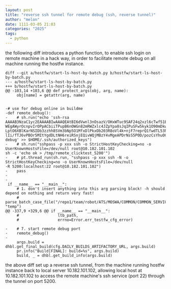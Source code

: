 ```yaml
---
layout: post
title: "reverse ssh tunnel for remote debug (ssh, reverse tunnel)"
author: "melon"
date: 1111-03-05 21:03
categories: "2025"
tags:
  - python
---
```


the following diff introduces a python function, to enable ssh login on remote machine in a hack way,
in order to facilitate remote debug on all machine running the hostfw instance.

```blurtext
diff --git a/hostfw/start-ls-host-by-batch.py b/hostfw/start-ls-host-by-batch.py
--- a/hostfw/start-ls-host-by-batch.py
+++ b/hostfw/start-ls-host-by-batch.py
@@ -103,14 +103,6 @@ def protect_args(obj, arg, name):
     obj[name] = getattr(arg, name)
 
 
-# use for debug online in buildme
-def remote_debug():
-    # sh.run("echo 'ssh-rsa AAAAB3NzaC1yc2EAAAABIwAAAQEAtBI6dVwnl3nOsazV/OHxWTuc9SAF24q2xzl6cTwf51ErgXfzTlx
WEgAWyrOcnpvIrOPpACbiiTPupB6nOWGn82mRWZxlc4JZpYpa8sJqIPuSFw5kyk1O90mDkwby9YcgyJgDwsU59m6hhp6S51FJmZvL7iJDCYi
LptO6XBlKarNSIDb3zzhh8SVm3bNp5O1MfxDlPkxOb203R8oVl4k+njF7reprQ1fwdTL53h4MozDxuRDH9wc6t+Fwx2fK8ZhlhwMxbLpoeXm
lIi/fTJ6vPBOr5MItYgdDLtNH6reiRSnjEQivWQjMBzY4vMgeAPDrNsS5P0D/pozCsYhuOCFbnw== debug' >> $HOME/.ssh/authorized_keys")
-    # sh.run("sshpass -p xxx ssh -o StrictHostKeyChecking=no -o UserKnownHostsFile=/dev/null root@10.182.101.102
sh -c 'echo ok > /tmp/remote_clicktest_5200'")
-    # pt.thread_run(sh.run, "sshpass -p xxx ssh -N -o StrictHostKeyChecking=no -o UserKnownHostsFile=/dev/null
-R 5200:localhost:22 root@10.182.101.102")
-    pass
-
-
 if __name__ == "__main__":
     # 1. don't insert anything into this arg parsing block! -h should depend on nothing and return very fast!
     # parse_batch_case_file("/repo1/team/robot/ATS/MOSWA/COMMON/COMMON_SERVICES/IPPROXY/BATCH/FI_CFNTB_IPPROXY.json", "temp")
@@ -337,9 +329,6 @@ if __name__ == "__main__":
     #                 ltb_path,
     #                 errno=Error.err_testfw_cfg_error)
 
-    # 7. start remote debug port
-    remote_debug()
-
     args.build = dhbl.get_final_build(cfg.DAILY_BUILDS_ARTIFACTORY_URL, args.build)
     pr.info("Build[FINAL]: build=%s", args.build)
     build, _ = dhbl.get_build_info(args.build)
```

the above diff set up a reverse ssh tunnel, from the machine running hostfw instance back to local server
10.182.101.102, allowing local host at 10.182.101.102 to access the remote machine's ssh service (port 22)
through the tunnel on port 5200.
